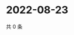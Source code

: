 # 2022-08-23

共 0 条

<!-- BEGIN WEIBO -->
<!-- 最后更新时间 Tue Aug 23 2022 19:13:57 GMT+0800 (China Standard Time) -->

<!-- END WEIBO -->
